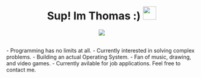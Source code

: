 <h1 align="center"><b>Sup! Im Thomas :) </b><img src="https://media.giphy.com/media/hvRJCLFzcasrR4ia7z/giphy.gif" width="35"></h1>

<p align="center">
    <a href="https://github.com/DenverCoder1/readme-typing-svg"><img src="https://readme-typing-svg.herokuapp.com?font=Time+New+Roman&color=cyane&size=25&center=true&vCenter=true&width=600&height=100&lines=Heya!+My+name+is+Thomas+:);Self-taught;In+C/Python/Asm+Low-Level;Kernel+Developer,;Economics+Math+Science+Student.;Loves+solving+complex+problems,;Active+Learner/Researcher,;Love+to+learn+new+stuffs..<3"></a>
</p>

<br>
- Programming has no limits at all.
- Currently interested in solving complex problems.
- Building an actual Operating System.
- Fan of music, drawing, and video games.
- Currently avilable for job applications. Feel free to contact me.

</br>

<!---
TDDev04/TDDev04 is a ✨ special ✨ repository because its `README.md` (this file) appears on your GitHub profile.
You can click the Preview link to take a look at your changes.
--->
